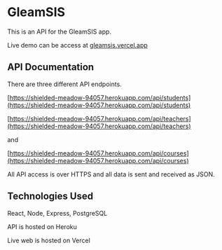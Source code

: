 # GleamSIS

This is an API for the GleamSIS app. 

Live demo can be access at [gleamsis.vercel.app](https://gleamsis.vercel.app/)

## API Documentation

There are three different API endpoints. 

[https://shielded-meadow-94057.herokuapp.com/api/students](https://shielded-meadow-94057.herokuapp.com/api/students)

[https://shielded-meadow-94057.herokuapp.com/api/teachers](https://shielded-meadow-94057.herokuapp.com/api/teachers)

and 

[https://shielded-meadow-94057.herokuapp.com/api/courses](https://shielded-meadow-94057.herokuapp.com/api/courses)

All API access is over HTTPS and all data is sent and received as JSON.

## Technologies Used
React, Node, Express, PostgreSQL

API is hosted on Heroku

Live web is hosted on Vercel
